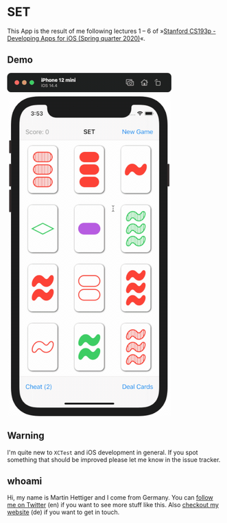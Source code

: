 #  SET

This App is the result of me following lectures 1 – 6 of
»[Stanford CS193p - Developing Apps for iOS (Spring quarter 2020)](https://cs193p.sites.stanford.edu)«.

## Demo

![Demo](demo.gif)

## Warning

I'm quite new to `XCTest` and iOS development in general. If you spot something that should be improved
please let me know in the issue tracker.

## whoami

Hi, my name is Martin Hettiger and I come from Germany. You can [follow me on Twitter](https://twitter.com/martinHettiger) (en) if you want to 
see more stuff like this. Also [checkout my website](https://www.hettiger.com) (de) if you want to get in touch.
